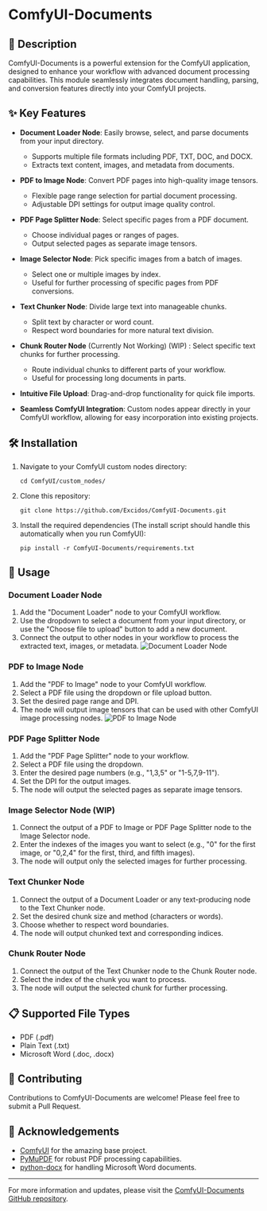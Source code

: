 # ComfyUI-Documents
## 📄 Description
ComfyUI-Documents is a powerful extension for the ComfyUI application, designed to enhance your workflow with advanced document processing capabilities. This module seamlessly integrates document handling, parsing, and conversion features directly into your ComfyUI projects.
## ✨ Key Features
- **Document Loader Node**: Easily browse, select, and parse documents from your input directory.
  - Supports multiple file formats including PDF, TXT, DOC, and DOCX.
  - Extracts text content, images, and metadata from documents.
    
- **PDF to Image Node**: Convert PDF pages into high-quality image tensors.
  - Flexible page range selection for partial document processing.
  - Adjustable DPI settings for output image quality control.
    
- **PDF Page Splitter Node**: Select specific pages from a PDF document.
  - Choose individual pages or ranges of pages.
  - Output selected pages as separate image tensors.
    
- **Image Selector Node**: Pick specific images from a batch of images.
  - Select one or multiple images by index.
  - Useful for further processing of specific pages from PDF conversions.
    
- **Text Chunker Node**: Divide large text into manageable chunks.
  - Split text by character or word count.
  - Respect word boundaries for more natural text division.
    
- **Chunk Router Node** (Currently Not Working) (WIP) : Select specific text chunks for further processing.
  - Route individual chunks to different parts of your workflow.
  - Useful for processing long documents in parts.
    
- **Intuitive File Upload**: Drag-and-drop functionality for quick file imports.
  
- **Seamless ComfyUI Integration**: Custom nodes appear directly in your ComfyUI workflow, allowing for easy incorporation into existing projects.
  
## 🛠️ Installation
1. Navigate to your ComfyUI custom nodes directory:
   ```
   cd ComfyUI/custom_nodes/
   ```
2. Clone this repository:
   ```
   git clone https://github.com/Excidos/ComfyUI-Documents.git
   ```
3. Install the required dependencies (The install script should handle this automatically when you run ComfyUI): 
   ```
   pip install -r ComfyUI-Documents/requirements.txt
   ```
## 🚀 Usage
### Document Loader Node
1. Add the "Document Loader" node to your ComfyUI workflow.
2. Use the dropdown to select a document from your input directory, or use the "Choose file to upload" button to add a new document.
3. Connect the output to other nodes in your workflow to process the extracted text, images, or metadata.
![Document Loader Node](https://github.com/IndrasMirror/ComfyUI-Documents/assets/111665831/cb9c0ab8-976f-4462-856f-17731eb3e852)
### PDF to Image Node
1. Add the "PDF to Image" node to your ComfyUI workflow.
2. Select a PDF file using the dropdown or file upload button.
3. Set the desired page range and DPI.
4. The node will output image tensors that can be used with other ComfyUI image processing nodes.
![PDF to Image Node](https://github.com/IndrasMirror/ComfyUI-Documents/assets/111665831/34cb7333-09c3-4086-845e-bc4ca133f9ea)
### PDF Page Splitter Node
1. Add the "PDF Page Splitter" node to your workflow.
2. Select a PDF file using the dropdown.
3. Enter the desired page numbers (e.g., "1,3,5" or "1-5,7,9-11").
4. Set the DPI for the output images.
5. The node will output the selected pages as separate image tensors.
### Image Selector Node (WIP)
1. Connect the output of a PDF to Image or PDF Page Splitter node to the Image Selector node.
2. Enter the indexes of the images you want to select (e.g., "0" for the first image, or "0,2,4" for the first, third, and fifth images).
3. The node will output only the selected images for further processing.
### Text Chunker Node
1. Connect the output of a Document Loader or any text-producing node to the Text Chunker node.
2. Set the desired chunk size and method (characters or words).
3. Choose whether to respect word boundaries.
4. The node will output chunked text and corresponding indices.
### Chunk Router Node
1. Connect the output of the Text Chunker node to the Chunk Router node.
2. Select the index of the chunk you want to process.
3. The node will output the selected chunk for further processing.
## 📋 Supported File Types
- PDF (.pdf)
- Plain Text (.txt)
- Microsoft Word (.doc, .docx)
## 🤝 Contributing
Contributions to ComfyUI-Documents are welcome! Please feel free to submit a Pull Request.
## 🙏 Acknowledgements
- [ComfyUI](https://github.com/comfyanonymous/ComfyUI) for the amazing base project.
- [PyMuPDF](https://github.com/pymupdf/PyMuPDF) for robust PDF processing capabilities.
- [python-docx](https://github.com/python-openxml/python-docx) for handling Microsoft Word documents.
---
For more information and updates, please visit the [ComfyUI-Documents GitHub repository](https://github.com/your-username/ComfyUI-Documents).
